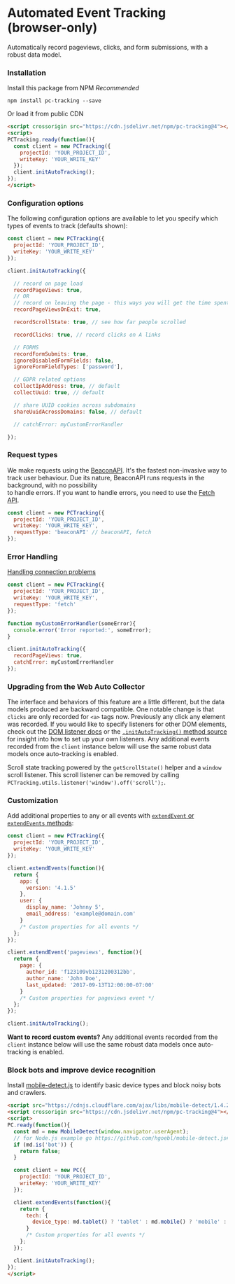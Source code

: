 # Automated Event Tracking (browser-only)

Automatically record pageviews, clicks, and form submissions, with a robust data model.

### Installation

Install this package from NPM *Recommended*

```ssh
npm install pc-tracking --save
```

Or load it from public CDN

```html
<script crossorigin src="https://cdn.jsdelivr.net/npm/pc-tracking@4"></script>
<script>
PCTracking.ready(function(){
  const client = new PCTracking({
    projectId: 'YOUR_PROJECT_ID',
    writeKey: 'YOUR_WRITE_KEY'
  });
  client.initAutoTracking();
});
</script>
```

### Configuration options

The following configuration options are available to let you specify which types of events to track (defaults shown):

```javascript
const client = new PCTracking({
  projectId: 'YOUR_PROJECT_ID',
  writeKey: 'YOUR_WRITE_KEY'
});

client.initAutoTracking({

  // record on page load
  recordPageViews: true,
  // OR
  // record on leaving the page - this ways you will get the time spent on this page
  recordPageViewsOnExit: true,

  recordScrollState: true, // see how far people scrolled

  recordClicks: true, // record clicks on A links

  // FORMS
  recordFormSubmits: true,
  ignoreDisabledFormFields: false,
  ignoreFormFieldTypes: ['password'],

  // GDPR related options
  collectIpAddress: true, // default
  collectUuid: true, // default

  // share UUID cookies across subdomains
  shareUuidAcrossDomains: false, // default

  // catchError: myCustomErrorHandler

});
```

### Request types

We make requests using the [BeaconAPI](https://developer.mozilla.org/en-US/docs/Web/API/Beacon_API).
It's the fastest non-invasive way to track user behaviour.
Due its nature, BeaconAPI runs requests in the background, with no possibility  
to handle errors. If you want to handle errors, you need to use the [Fetch API](https://developer.mozilla.org/en-US/docs/Web/API/Fetch_API).

```javascript
const client = new PCTracking({
  projectId: 'YOUR_PROJECT_ID',
  writeKey: 'YOUR_WRITE_KEY',
  requestType: 'beaconAPI' // beaconAPI, fetch
});
```

### Error Handling

[Handling connection problems](https://github.com/pc/pc-tracking.js#handling-connection-problems)

```javascript
const client = new PCTracking({
  projectId: 'YOUR_PROJECT_ID',
  writeKey: 'YOUR_WRITE_KEY',
  requestType: 'fetch'
});

function myCustomErrorHandler(someError){
  console.error('Error reported:', someError);
}

client.initAutoTracking({
  recordPageViews: true,
  catchError: myCustomErrorHandler
});
```

### Upgrading from the Web Auto Collector

The interface and behaviors of this feature are a little different, but the data models produced are backward compatible. One notable change is that `clicks` are only recorded for `<a>` tags now. Previously any click any element was recorded. If you would like to specify listeners for other DOM elements, check out the [DOM listener docs](./listeners.md) or the [`.initAutoTracking()` method source](../lib/browser-auto-tracking.js) for insight into how to set up your own listeners. Any additional events recorded from the `client` instance below will use the same robust data models once auto-tracking is enabled.

Scroll state tracking powered by the `getScrollState()` helper and a `window` scroll listener. This scroll listener can be removed by calling `PCTracking.utils.listener('window').off('scroll');`.

### Customization

Add additional properties to any or all events with [`extendEvent` or `extendEvents` methods](./extend-events.md):

```javascript
const client = new PCTracking({
  projectId: 'YOUR_PROJECT_ID',
  writeKey: 'YOUR_WRITE_KEY'
});

client.extendEvents(function(){
  return {
    app: {
      version: '4.1.5'
    },
    user: {
      display_name: 'Johnny 5',
      email_address: 'example@domain.com'
    }
    /* Custom properties for all events */
  };
});

client.extendEvent('pageviews', function(){
  return {
    page: {
      author_id: 'f123109vb1231200312bb',
      author_name: 'John Doe',
      last_updated: '2017-09-13T12:00:00-07:00'
    }
    /* Custom properties for pageviews event */
  };
});

client.initAutoTracking();
```

**Want to record custom events?** Any additional events recorded from the `client` instance below will use the same robust data models once auto-tracking is enabled.


### Block bots and improve device recognition

Install [mobile-detect.js](https://github.com/hgoebl/mobile-detect.js) to identify basic device types and block noisy bots and crawlers.

```html
<script src="https://cdnjs.cloudflare.com/ajax/libs/mobile-detect/1.4.2/mobile-detect.min.js"></script>
<script crossorigin src="https://cdn.jsdelivr.net/npm/pc-tracking@4"></script>
<script>
PC.ready(function(){
  const md = new MobileDetect(window.navigator.userAgent);
  // for Node.js example go https://github.com/hgoebl/mobile-detect.js#nodejs--express
  if (md.is('bot')) {
    return false;
  }

  const client = new PC({
    projectId: 'YOUR_PROJECT_ID',
    writeKey: 'YOUR_WRITE_KEY'
  });

  client.extendEvents(function(){
    return {
      tech: {
        device_type: md.tablet() ? 'tablet' : md.mobile() ? 'mobile' : 'desktop'
      }
      /* Custom properties for all events */
    };
  });

  client.initAutoTracking();
});
</script>
```
